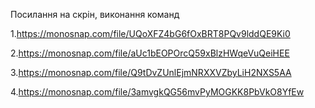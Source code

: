 Посилання на скрін, виконання команд

1.https://monosnap.com/file/UQoXFZ4bG6fOxBRT8PQv9lddQE9Ki0

2.https://monosnap.com/file/aUc1bEOPOrcQ59xBlzHWqeVuQeiHEE

3.https://monosnap.com/file/Q9tDvZUnlEjmNRXXVZbyLiH2NXS5AA

4.https://monosnap.com/file/3amvgkQG56mvPyMOGKK8PbVkO8YfEw
